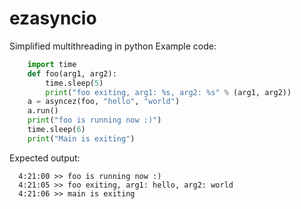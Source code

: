 # ezasyncio
Simplified multithreading in python
Example code:

```python
	import time
	def foo(arg1, arg2):
	    time.sleep(5)
	    print("foo exiting, arg1: %s, arg2: %s" % (arg1, arg2))
	a = asyncez(foo, "hello", "world")
	a.run()
	print("foo is running now :)")
	time.sleep(6)
	print("Main is exiting")
```

Expected output:

```
  4:21:00 >> foo is running now :)
  4:21:05 >> foo exiting, arg1: hello, arg2: world
  4:21:06 >> main is exiting
```
